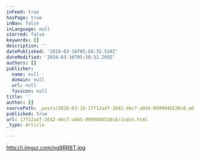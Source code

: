 ```yaml
---
inFeed: true
hasPage: true
inNav: false
inLanguage: null
starred: false
keywords: []
description: ''
datePublished: '2016-03-16T05:58:32.528Z'
dateModified: '2016-03-16T05:58:32.209Z'
authors: []
publisher:
  name: null
  domain: null
  url: null
  favicon: null
title: ''
author: []
sourcePath: _posts/2016-03-16-17f12a4f-2642-4bc7-a045-099904b538c8.md
published: true
url: 17f12a4f-2642-4bc7-a045-099904b538c8/index.html
_type: Article

---
```

http://i.imgur.com/ng9RR8T.jpg